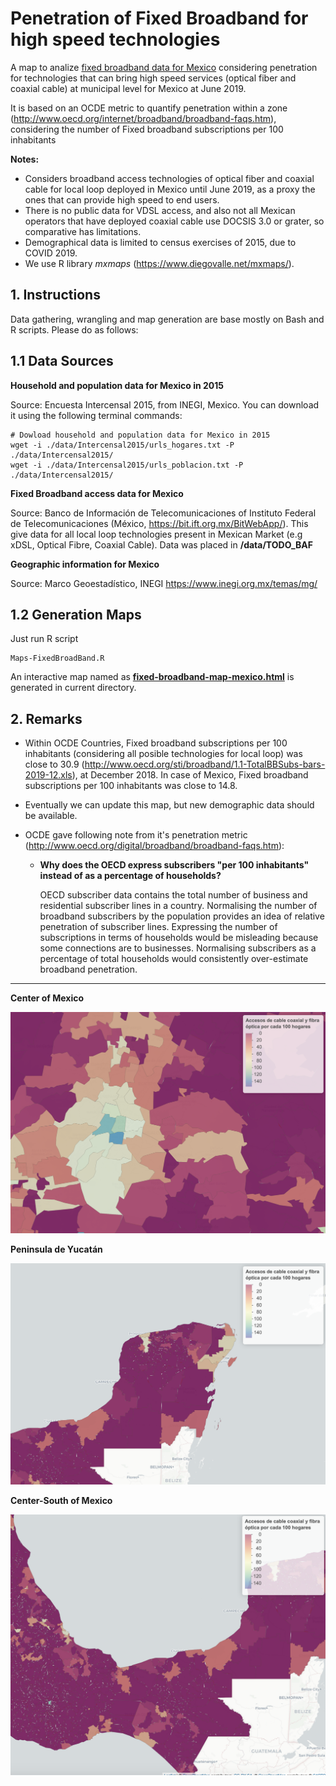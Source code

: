 # Penetration of Fixed Broadband for high speed technologies
A map to analize
[fixed broadband data for Mexico](https://github.com/czammar/BandaAnchaFija)
considering penetration for technologies that can bring high speed services
(optical fiber and coaxial cable) at municipal level for Mexico at June 2019.

It is based on an OCDE metric to quantify penetration within a zone
 (http://www.oecd.org/internet/broadband/broadband-faqs.htm), considering the
 number of Fixed broadband subscriptions per 100 inhabitants

**Notes:**

* Considers broadband access technologies of optical fiber and coaxial cable for
 local loop deployed in Mexico until June 2019, as a proxy the ones that can
provide high speed to end users.
* There is no public data for VDSL access, and also not all Mexican operators
that have deployed coaxial cable use DOCSIS 3.0 or grater, so comparative has
limitations.
* Demographical data is limited to census exercises of 2015, due to COVID 2019.
* We use R library *mxmaps* (https://www.diegovalle.net/mxmaps/).

## 1. Instructions

Data gathering, wrangling and map generation are base mostly on Bash and
R scripts. Please do as follows:

## 1.1 Data Sources

**Household and population data for Mexico in 2015**

Source: Encuesta Intercensal 2015, from INEGI, Mexico. You can download it using
 the following terminal commands:

```
# Dowload household and population data for Mexico in 2015
wget -i ./data/Intercensal2015/urls_hogares.txt -P ./data/Intercensal2015/
wget -i ./data/Intercensal2015/urls_poblacion.txt -P ./data/Intercensal2015/
```

**Fixed Broadband access data for Mexico**

Source: Banco de Información de Telecomunicaciones of Instituto Federal de
Telecomunicaciones (México, https://bit.ift.org.mx/BitWebApp/). This give data
for all local loop technologies present in Mexican Market (e.g xDSL, Optical
  Fibre, Coaxial Cable). Data was placed in **/data/TODO_BAF**

**Geographic information for Mexico**

Source: Marco Geoestadístico, INEGI https://www.inegi.org.mx/temas/mg/

## 1.2 Generation Maps

Just run R script

```
Maps-FixedBroadBand.R
```

An interactive map named as
[**fixed-broadband-map-mexico.html**](https://rpubs.com/czammar/fixedbroadbandMX)
is generated in current directory.

## 2. Remarks

* Within OCDE Countries, Fixed broadband subscriptions per 100 inhabitants
(considering all posible technologies for local loop) was close to 30.9
(http://www.oecd.org/sti/broadband/1.1-TotalBBSubs-bars-2019-12.xls), at
December 2018. In case of Mexico, Fixed broadband subscriptions per 100
inhabitants was close to 14.8.

* Eventually we can update this map, but new demographic data should be available.

* OCDE gave following note from it's penetration metric
(http://www.oecd.org/digital/broadband/broadband-faqs.htm):

  * **Why does the OECD express subscribers "per 100 inhabitants" instead of as
   a percentage of households?**

    OECD subscriber data contains the total number of business and  residential
    subscriber lines in a country. Normalising the number of  broadband
    subscribers by the population provides an idea of relative  penetration of
    subscriber lines. Expressing the number of subscriptions  in terms of
    households would be misleading because some connections are  to businesses.
    Normalising subscribers as a percentage of total  households would
    consistently over-estimate broadband penetration.

------

**Center of Mexico**

![center](./images/center.png)



**Peninsula de Yucatán**

![peninsula](./images/peninsula.png)



**Center-South of Mexico**

![sur](./images/sur.png)
